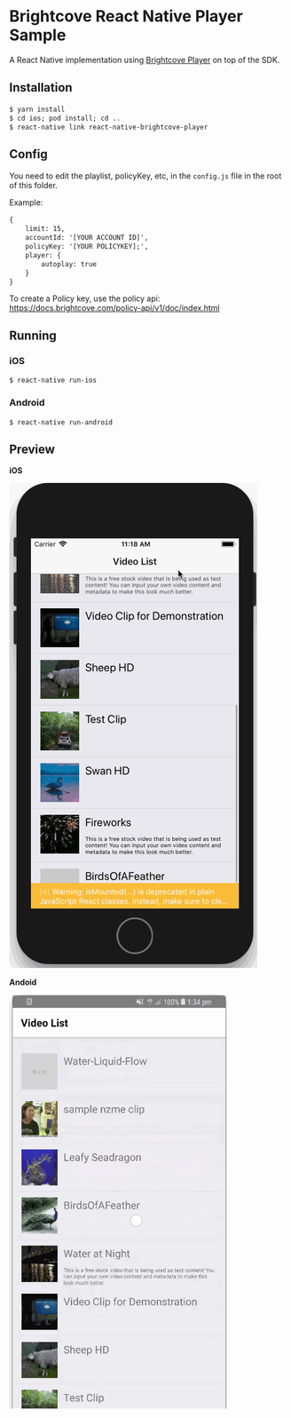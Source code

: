 # Brightcove React Native Player Sample

A React Native implementation using [Brightcove Player](https://github.com/manse/react-native-brightcove-player) on top of the SDK.

## Installation

 ```
 $ yarn install
 $ cd ios; pod install; cd ..
 $ react-native link react-native-brightcove-player
 ```

## Config

You need to edit the playlist, policyKey, etc, in the `config.js` file in the root of this folder.

Example:
```
{
	limit: 15,
	accountId: '[YOUR ACCOUNT ID]',
	policyKey: '[YOUR POLICYKEY];',
	player: {
		autoplay: true
	}
}
```

To create a Policy key, use the policy api: https://docs.brightcove.com/policy-api/v1/doc/index.html

## Running

### iOS

```
$ react-native run-ios
```

### Android

```
$ react-native run-android
```

## Preview

**iOS**

![Preview iOS](readme/react-native-sample-ios.gif)

**Andoid**

![Preview iOS](readme/react-native-sample-android.gif)

